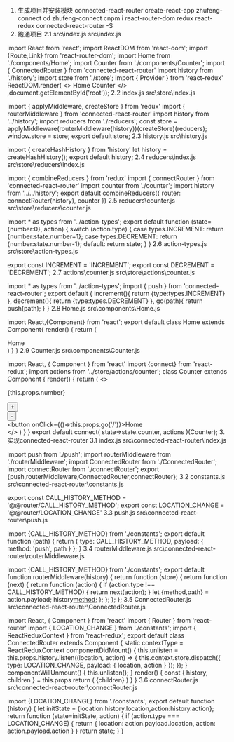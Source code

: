 1. 生成项目并安装模块
connected-react-router
create-react-app zhufeng-connect
cd zhufeng-connect
cnpm i react-router-dom redux  react-redux connected-react-router -S
2. 跑通项目
2.1 src\index.js
src\index.js

import React from 'react';
import ReactDOM from 'react-dom';
import {Route,Link} from 'react-router-dom';
import Home from './components/Home';
import Counter from './components/Counter';
import { ConnectedRouter } from 'connected-react-router'
import history from './history';
import store from './store';
import { Provider } from 'react-redux'
ReactDOM.render(
  <Provider store={store}>
    <ConnectedRouter history={history}>
    <>
      <Link  to="/">Home</Link>
      <Link to="/counter">Counter</Link>
      <Route exact={true} path="/" component={Home} />
      <Route path="/counter" component={Counter} />
    </>
    </ConnectedRouter>
  </Provider>
,document.getElementById('root'));
2.2 index.js
src\store\index.js

import { applyMiddleware, createStore } from 'redux'
import { routerMiddleware } from 'connected-react-router'
import history from '../history';
import reducers from './reducers';
const store = applyMiddleware(routerMiddleware(history))(createStore)(reducers);
window.store = store;
export default  store;
2.3 history.js
src\history.js

import { createHashHistory } from 'history'
let history = createHashHistory();
export default history;
2.4 reducers\index.js
src\store\reducers\index.js

import { combineReducers } from 'redux'
import { connectRouter } from 'connected-react-router'
import counter from './counter';
import history from '../../history';
export default  combineReducers({
  router: connectRouter(history),
  counter
})
2.5 reducers\counter.js
src\store\reducers\counter.js

import * as types from '../action-types';
export default function (state={number:0}, action) {
    switch (action.type) {
        case types.INCREMENT:
            return {number:state.number+1};
        case types.DECREMENT:
        return {number:state.number-1};
        default:
            return state;
    }
}
2.6 action-types.js
src\store\action-types.js

export const INCREMENT = 'INCREMENT';
export const DECREMENT = 'DECREMENT';
2.7 actions\counter.js
src\store\actions\counter.js

import  * as types from '../action-types';
import { push } from 'connected-react-router';
export default {
    increment(){
        return {type:types.INCREMENT}
    },
    decrement(){
        return {type:types.DECREMENT}
    },
    go(path){
        return push(path);
    }
}
2.8 Home.js
src\components\Home.js

import React,{Component} from 'react';
export default class Home extends Component{
    render() {
        return (
            <div>Home</div>
        )
    }
}
2.9 Counter.js
src\components\Counter.js

import React, { Component } from 'react'
import {connect} from 'react-redux';
import actions from '../store/actions/counter';
class Counter extends Component {
  render() {
    return (
      <>
          <p>{this.props.number}</p>
          <button onClick={this.props.increment}>+</button>    
          <button onClick={this.props.decrement}>-</button>    
          <button onClick={()=>this.props.go('/')}>Home</button>    
      </>
    )
  }
}
export default connect(
    state=>state.counter,
    actions
)(Counter);
3.实现connected-react-router
3.1 index.js
src\connected-react-router\index.js

import push from './push';
import routerMiddleware from './routerMiddleware';
import ConnectedRouter from './ConnectedRouter';
import connectRouter from './connectRouter';
export {push,routerMiddleware,ConnectedRouter,connectRouter};
3.2 constants.js
src\connected-react-router\constants.js

export const CALL_HISTORY_METHOD = '@@router/CALL_HISTORY_METHOD';
export const LOCATION_CHANGE = '@@router/LOCATION_CHANGE'
3.3 push.js
src\connected-react-router\push.js

import {CALL_HISTORY_METHOD} from './constants';
export default function (path) {
    return {
        type: CALL_HISTORY_METHOD,
        payload: {
            method: 'push',
            path
        }
    };
}
3.4 routerMiddleware.js
src\connected-react-router\routerMiddleware.js

import {CALL_HISTORY_METHOD} from './constants';
export default function routerMiddleware(history) {
    return function (store) {
      return function (next) {
        return function (action) {
          if (action.type !== CALL_HISTORY_METHOD) {
            return next(action);
          }
          let {method,path} = action.payload;
          history[method](path);
        };
      };
    };
  };
3.5 ConnectedRouter.js
src\connected-react-router\ConnectedRouter.js

import React, { Component } from 'react'
import { Router } from 'react-router'
import { LOCATION_CHANGE } from './constants';
import { ReactReduxContext } from 'react-redux';
export default class ConnectedRouter extends Component {
  static contextType = ReactReduxContext
  componentDidMount() {
    this.unlisten = this.props.history.listen((location, action) => {
      this.context.store.dispatch({
        type: LOCATION_CHANGE,
        payload: {
          location,
          action
        }
      });
    });
  }
  componentWillUnmount() {
    this.unlisten();
  }
  render() {
    const { history, children } = this.props
    return (
      <Router history={history}>
        {children}
      </Router>
    )
  }
}
3.6 connectRouter.js
src\connected-react-router\connectRouter.js

import {LOCATION_CHANGE} from './constants';
export default function (history) {
    let initState = {location:history.location,action:history.action};
    return function (state=initState, action) {
        if (action.type === LOCATION_CHANGE) {
            return {
                location: action.payload.location,
                action: action.payload.action
            }
        }
        return state;
    }
}